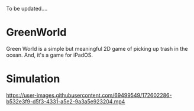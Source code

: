 
To be updated....




# GreenWorld
Green World is a simple but meaningful 2D game of picking up trash in the ocean. And, it's a game for iPadOS.


# Simulation 



https://user-images.githubusercontent.com/69499549/172602286-b532e3f9-d5f3-4331-a5e2-9a3a5e923204.mp4

